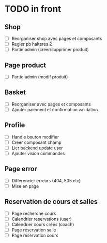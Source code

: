 # TODO in front
## Shop
- [ ] Reorganiser shop avec pages et composants
- [ ] Regler pb halteres 2 
- [ ] Partie admin (creer/supprimer produit)
## Page product
- [ ] Partie admin (modif produit)
## Basket 
- [ ] Reorganiser avec pages et composants
- [ ] Ajouter paiement et confirmation validation
## Profile
- [ ] Handle bouton modifier
- [ ] Creer composant champ
- [ ] Lier backend update user
- [ ] Ajouter vision commandes
## Page error 
- [ ] Differencier erreurs (404, 505 etc)
- [ ] Mise en page
## Reservation de cours et salles
- [ ] Page recherche cours
- [ ] Calendrier reservations (user)
- [ ] Calendrier cours créés (coach)
- [ ] Page réservation salle
- [ ] Page réservation cours
